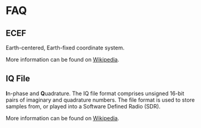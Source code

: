 # FAQ

## ECEF

Earth-centered, Earth-fixed coordinate system.

More information can be found on [Wikipedia](https://en.wikipedia.org/wiki/Earth-centered,_Earth-fixed_coordinate_system).


## IQ File

**I**n-phase and **Q**uadrature. The IQ file format comprises unsigned 16-bit pairs of imaginary and quadrature numbers. The file format is used to store samples from, or played into a Software Defined Radio (SDR).

More information can be found on [Wikipedia](https://en.wikipedia.org/wiki/In-phase_and_quadrature_components).
